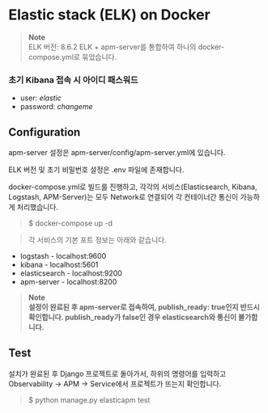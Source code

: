 # Elastic stack (ELK) on Docker
> **Note**  
> ELK 버전: 8.6.2
> ELK + apm-server를 통합하여 하나의 docker-compose.yml로 묶었습니다.

### **초기 Kibana 접속 시 아이디 패스워드**
* user: *elastic*
* password: *changeme*

## Configuration
apm-server 설정은 apm-server/config/apm-server.yml에 있습니다.

ELK 버전 및 초기 비밀번호 설정은 .env 파일에 존재합니다.

docker-compose.yml로 빌드를 진행하고, 각각의 서비스(Elasticsearch, Kibana, Logstash, APM-Server)는 모두 Network로 연결되어 각 컨테이너간 통신이 가능하게 처리했습니다.

> $ docker-compose up -d

> 각 서비스의 기본 포트 정보는 아래와 같습니다.
* logstash - localhost:9600
* kibana - localhost:5601
* elasticsearch - localhost:9200
* apm-server - localhost:8200

> **Note**  
**설정이 완료된 후 apm-server로 접속하여, publish_ready: true인지 반드시 확인합니다.
publish_ready가 false인 경우 elasticsearch와 통신이 불가합니다.**

## Test
설치가 완료된 후 Django 프로젝트로 돌아가서, 하위의 명령어를 입력하고 Observability -> APM -> Service에서 프로젝트가 뜨는지 확인합니다.

> $ python manage.py elasticapm test

